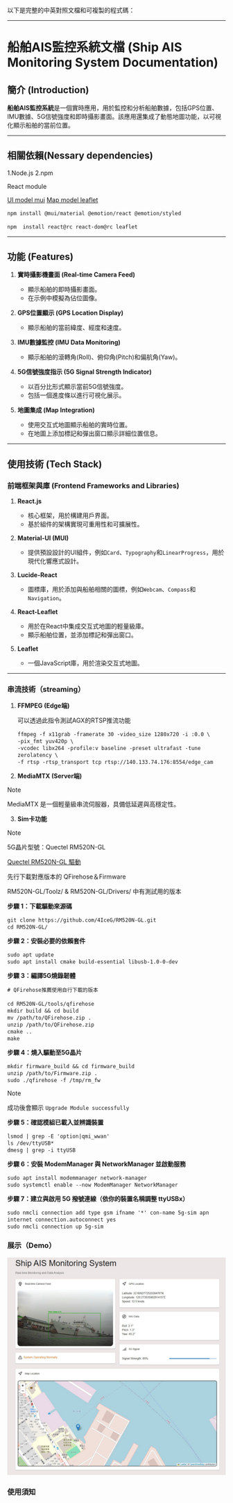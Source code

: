 以下是完整的中英對照文檔和可複製的程式碼：

---

# 船舶AIS監控系統文檔 (Ship AIS Monitoring System Documentation)

## 簡介 (Introduction)
**船舶AIS監控系統**是一個實時應用，用於監控和分析船舶數據，包括GPS位置、IMU數據、5G信號強度和即時攝影畫面。該應用還集成了動態地圖功能，以可視化顯示船舶的當前位置。

---

## 相關依賴(Nessary dependencies)

1.Node.js
2.npm

React module

[UI model mui](https://mui.com/material-ui/)
[Map model leaflet](https://react-leaflet.js.org/)
```bash
npm install @mui/material @emotion/react @emotion/styled
```
```bash
npm  install react@rc react-dom@rc leaflet
```
---
## 功能 (Features)
1. **實時攝影機畫面 (Real-time Camera Feed)**
   - 顯示船舶的即時攝影畫面。
   - 在示例中模擬為佔位圖像。

2. **GPS位置顯示 (GPS Location Display)**
   - 顯示船舶的當前緯度、經度和速度。

3. **IMU數據監控 (IMU Data Monitoring)**
   - 顯示船舶的滾轉角(Roll)、俯仰角(Pitch)和偏航角(Yaw)。

4. **5G信號強度指示 (5G Signal Strength Indicator)**
   - 以百分比形式顯示當前5G信號強度。
   - 包括一個進度條以進行可視化展示。

5. **地圖集成 (Map Integration)**
   - 使用交互式地圖顯示船舶的實時位置。
   - 在地圖上添加標記和彈出窗口顯示詳細位置信息。

---

## 使用技術 (Tech Stack)

### 前端框架與庫 (Frontend Frameworks and Libraries)
1. **React.js**
   - 核心框架，用於構建用戶界面。
   - 基於組件的架構實現可重用性和可擴展性。

2. **Material-UI (MUI)**
   - 提供預設設計的UI組件，例如`Card`、`Typography`和`LinearProgress`，用於現代化響應式設計。

3. **Lucide-React**
   - 圖標庫，用於添加與船舶相關的圖標，例如`Webcam`、`Compass`和`Navigation`。

4. **React-Leaflet**
   - 用於在React中集成交互式地圖的輕量級庫。
   - 顯示船舶位置，並添加標記和彈出窗口。

5. **Leaflet**
   - 一個JavaScript庫，用於渲染交互式地圖。

---

### 串流技術（streaming）
1. **FFMPEG (Edge端)**
   
   可以透過此指令測試AGX的RTSP推流功能
   ```
   ffmpeg -f x11grab -framerate 30 -video_size 1280x720 -i :0.0 \
   -pix_fmt yuv420p \
   -vcodec libx264 -profile:v baseline -preset ultrafast -tune zerolatency \
   -f rtsp -rtsp_transport tcp rtsp://140.133.74.176:8554/edge_cam
   ```
2. **MediaMTX (Server端)**
   
>[!NOTE] 
> MediaMTX 是一個輕量級串流伺服器，具備低延遲與高穩定性。

3. **Sim卡功能**
>[!NOTE] 
> 5G晶片型號：Quectel RM520N-GL
> 
>[Quectel RM520N-GL 驅動](https://github.com/4IceG/RM520N-GL)
>
>先行下載對應版本的 QFirehose＆Firmware
>
>RM520N-GL/Toolz/ & RM520N-GL/Drivers/ 中有測試用的版本


**步驟 1：下載驅動來源碼**
```
git clone https://github.com/4IceG/RM520N-GL.git
cd RM520N-GL/
```



**步驟 2：安裝必要的依賴套件**
```
sudo apt update
sudo apt install cmake build-essential libusb-1.0-0-dev
```
**步驟 3：編譯5G燒錄韌體**
```
# QFirehose推薦使用自行下載的版本

cd RM520N-GL/tools/qfirehose
mkdir build && cd build
mv /path/to/QFirehose.zip . 
unzip /path/to/QFirehose.zip
cmake ..
make
```

**步驟 4：燒入驅動至5G晶片**
```
mkdir firmware_build && cd firmware_build  
unzip /path/to/Firmware.zip .
sudo ./qfirehose -f /tmp/rm_fw
```
>[!NOTE] 
>成功後會顯示 `Upgrade Module successfully`

**步驟 5：確認模組已載入並辨識裝置**
```
lsmod | grep -E 'option|qmi_wwan'
ls /dev/ttyUSB*
dmesg | grep -i ttyUSB
```
**步驟 6：安裝 ModemManager 與 NetworkManager 並啟動服務**
```
sudo apt install modemmanager network-manager
sudo systemctl enable --now ModemManager NetworkManager
```
**步驟 7：建立與啟用 5G 撥號連線（依你的裝置名稱調整 ttyUSBx）**
```
sudo nmcli connection add type gsm ifname '*' con-name 5g-sim apn internet connection.autoconnect yes
sudo nmcli connection up 5g-sim
```


   




### 展示（Demo）

![demo](front/img/AIS.png)

### 使用須知



